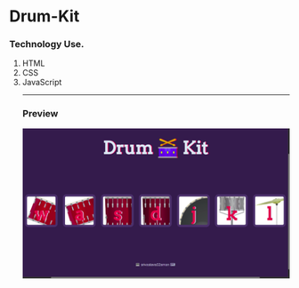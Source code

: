 <h1>Drum-Kit</h1>
<h3>Technology Use.</h3>
<ol>
  <li>HTML</li>
  <li>CSS</li>
  <li>JavaScript</li>
 <hr>
  
  <h3>Preview</h3>
 <img src="images/Screenshot from 2021-08-15 16-24-56.png">
